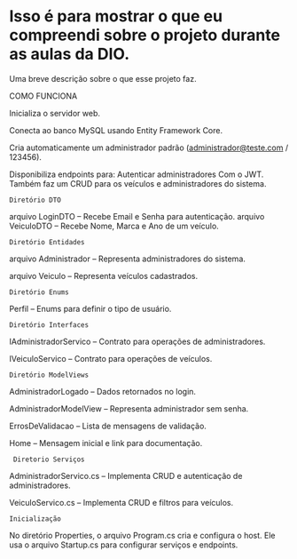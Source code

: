 
# Isso é para mostrar o que eu compreendi sobre o projeto durante as aulas da DIO.

Uma breve descrição sobre o que esse projeto faz.

COMO FUNCIONA

Inicializa o servidor web.

Conecta ao banco MySQL usando Entity Framework Core.

Cria automaticamente um administrador padrão (administrador@teste.com / 123456).

Disponibiliza endpoints para: Autenticar administradores Com o JWT. Também faz um CRUD para os veículos e administradores do sistema.

    Diretório DTO
arquivo LoginDTO – Recebe Email e Senha para autenticação.
arquivo VeiculoDTO – Recebe Nome, Marca e Ano de um veículo.

    Diretório Entidades
arquivo Administrador – Representa administradores do sistema.

arquivo Veiculo – Representa veículos cadastrados.

    Diretório Enums
Perfil – Enums para definir o tipo de usuário.

    Diretório Interfaces
IAdministradorServico – Contrato para operações de administradores.

IVeiculoServico – Contrato para operações de veículos.

    Diretório ModelViews
AdministradorLogado – Dados retornados no login.

AdministradorModelView – Representa administrador sem senha.

ErrosDeValidacao – Lista de mensagens de validação.

Home – Mensagem inicial e link para documentação.

     Diretorio Serviços
AdministradorServico.cs – Implementa CRUD e autenticação de administradores.

VeiculoServico.cs – Implementa CRUD e filtros para veículos.

    Inicialização
No diretório Properties, o arquivo Program.cs cria e configura o host. Ele usa o arquivo Startup.cs para configurar serviços e endpoints.




